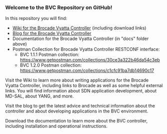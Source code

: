 ### Welcome to the BVC Repository on GitHub!

In this repository you will find:

* [Wiki for the Brocade Vyatta Controller](https://github.com/BRCDcomm/BVC/wiki) (including download links)
* [Blog for the Brocade Vyatta Controller](http://brcdcomm.github.io/BVC/)
* Documentation for the Brocade Vyatta Controller (in "docs" folder above)
* Postman Collection for Brocade Vyatta Controller RESTCONF interface: 
    * BVC 1.1.1 Postman collection:  https://www.getpostman.com/collections/30ce3a322b46da54c3eb 
    * BVC 1.2.0 Postman collection:  https://www.getpostman.com/collections/c1cfc91ba7db14690c17


Visit the Wiki to learn more about writing applications for the Brocade Vyatta Controller, including links to Brocade as well as some helpful external links. You will find information about SDN application development, about MD-SAL, about YANG, and more.

Visit the blog to get the latest advice and technical information about the controller and about developing applications in the BVC environment.

Download the documentation to learn more about the BVC controller, including installation and operational instructions.
